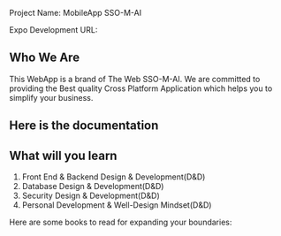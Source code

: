 
Project Name: MobileApp SSO-M-AI

Expo Development URL: 

Who We Are
-----------
This WebApp is a brand of The Web SSO-M-AI. We are committed to providing the Best quality Cross Platform Application which helps you to simplify your business.

Here is the documentation
--------------------------


What will you learn
--------------------
1. Front End & Backend Design & Development(D&D)
2. Database Design & Development(D&D)
3. Security Design & Development(D&D)
4. Personal Development & Well-Design Mindset(D&D)


Here are some books to read for expanding your boundaries:

